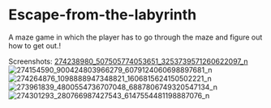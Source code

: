 # Escape-from-the-labyrinth

A maze game in which the player has to go through the maze and figure out how to get out.!

Screenshots:
[274238980_507505774053651_3253739571260622097_n](https://user-images.githubusercontent.com/45337134/154960211-0a527222-9b3b-4463-9943-6b0255907627.jpg)
![274154590_900424803966279_6079124060698897681_n](https://user-images.githubusercontent.com/45337134/154960335-d85eb776-8565-40f2-b1d3-83d7b21d3365.jpg)
![274264876_1098888947348821_1606815624150502221_n](https://user-images.githubusercontent.com/45337134/154960367-cd3eceff-aefb-4d44-b59e-cd74c1ba5f48.jpg)
![273961839_4800554736707048_6887806749320547134_n](https://user-images.githubusercontent.com/45337134/154960460-4583e769-b140-4ad5-9beb-ee41065e2679.jpg)
![274301293_280766987427543_6147554481198887076_n](https://user-images.githubusercontent.com/45337134/154960470-54691778-6f90-4c0f-a205-9d3998765db6.jpg)
